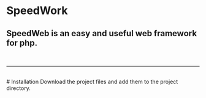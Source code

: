 # SpeedWork
## SpeedWeb is an easy and useful web framework for php.
<br>
<hr>
<br>
# Installation
Download the project files and add them to the project directory.
